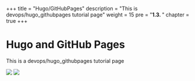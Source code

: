 +++
title = "Hugo/GitHubPages"
description = "This is devops/hugo_githubpages tutorial page"
weight = 15 
pre = "<b>1.3. </b>"
chapter = true
+++

# Hugo and GitHub Pages

This is a devops/hugo_githubpages tutorial page

![](/images/hack4easy/hugo2.png)
![](/images/hack4easy/hugo.png)

